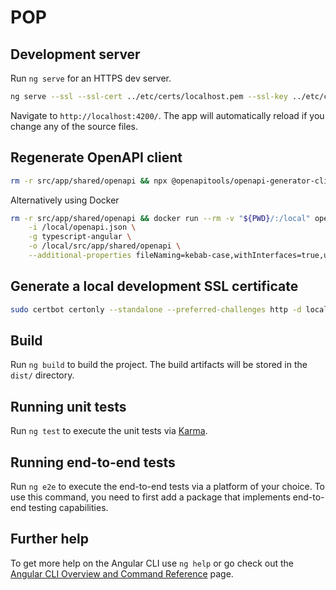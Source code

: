 # POP


## Development server

Run `ng serve` for an HTTPS dev server.
```bash 
ng serve --ssl --ssl-cert ../etc/certs/localhost.pem --ssl-key ../etc/certs/localhost-key.pem 
```
 Navigate to `http://localhost:4200/`. The app will automatically reload if you change any of the source files.

## Regenerate OpenAPI client

```bash
rm -r src/app/shared/openapi && npx @openapitools/openapi-generator-cli generate -i openapi.json -g typescript-angular -o src/app/shared/openapi --additional-properties fileNaming=kebab-case,withInterfaces=true,useSingleRequestParameter=true --generate-alias-as-model 
```
Alternatively using Docker
```bash
rm -r src/app/shared/openapi && docker run --rm -v "${PWD}/:/local" openapitools/openapi-generator-cli generate \
    -i /local/openapi.json \
    -g typescript-angular \
    -o /local/src/app/shared/openapi \
    --additional-properties fileNaming=kebab-case,withInterfaces=true,useSingleRequestParameter=true --generate-alias-as-model      
```

## Generate a local development SSL certificate 

```bash 
sudo certbot certonly --standalone --preferred-challenges http -d localhost -d localhost
```

## Build

Run `ng build` to build the project. The build artifacts will be stored in the `dist/` directory.

## Running unit tests

Run `ng test` to execute the unit tests via [Karma](https://karma-runner.github.io).

## Running end-to-end tests

Run `ng e2e` to execute the end-to-end tests via a platform of your choice. To use this command, you need to first add a package that implements end-to-end testing capabilities.

## Further help

To get more help on the Angular CLI use `ng help` or go check out the [Angular CLI Overview and Command Reference](https://angular.io/cli) page.

